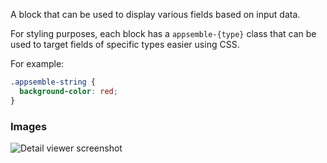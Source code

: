 A block that can be used to display various fields based on input data.

For styling purposes, each block has a `appsemble-{type}` class that can be used to target fields of
specific types easier using CSS.

For example:

```css
.appsemble-string {
  background-color: red;
}
```

### Images

![Detail viewer screenshot](https://gitlab.com/appsemble/appsemble/-/raw/0.34.10-test.0/config/assets/detail-viewer.png)
